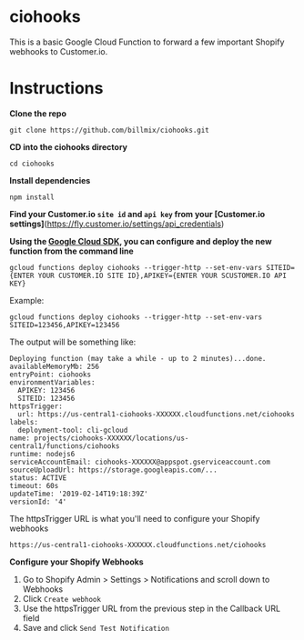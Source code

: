 # ciohooks
This is a basic Google Cloud Function to forward a few important Shopify webhooks to Customer.io.

# Instructions
**Clone the repo**
```
git clone https://github.com/billmix/ciohooks.git
```

**CD into the ciohooks directory**
```
cd ciohooks
```

**Install dependencies**
```
npm install
```

**Find your Customer.io `site id` and `api key` from your [Customer.io settings]**(https://fly.customer.io/settings/api_credentials)

**Using the [Google Cloud SDK](https://cloud.google.com/sdk/docs/how-to), you can configure and deploy the new function from the command line**

```
gcloud functions deploy ciohooks --trigger-http --set-env-vars SITEID={ENTER YOUR CUSTOMER.IO SITE ID},APIKEY={ENTER YOUR SCUSTOMER.IO API KEY}
```

Example:
```
gcloud functions deploy ciohooks --trigger-http --set-env-vars SITEID=123456,APIKEY=123456
```

The output will be something like: 
```
Deploying function (may take a while - up to 2 minutes)...done.                  
availableMemoryMb: 256
entryPoint: ciohooks
environmentVariables:
  APIKEY: 123456
  SITEID: 123456
httpsTrigger:
  url: https://us-central1-ciohooks-XXXXXX.cloudfunctions.net/ciohooks
labels:
  deployment-tool: cli-gcloud
name: projects/ciohooks-XXXXXX/locations/us-central1/functions/ciohooks
runtime: nodejs6
serviceAccountEmail: ciohooks-XXXXXX@appspot.gserviceaccount.com
sourceUploadUrl: https://storage.googleapis.com/...
status: ACTIVE
timeout: 60s
updateTime: '2019-02-14T19:18:39Z'
versionId: '4'
```

The httpsTrigger URL is what you'll need to configure your Shopify webhooks

```
https://us-central1-ciohooks-XXXXXX.cloudfunctions.net/ciohooks
```

**Configure your Shopify Webhooks**
1. Go to Shopify Admin > Settings > Notifications and scroll down to Webhooks
1. Click `Create webhook`
1. Use the httpsTrigger URL from the previous step in the Callback URL field
1. Save and click `Send Test Notification`


